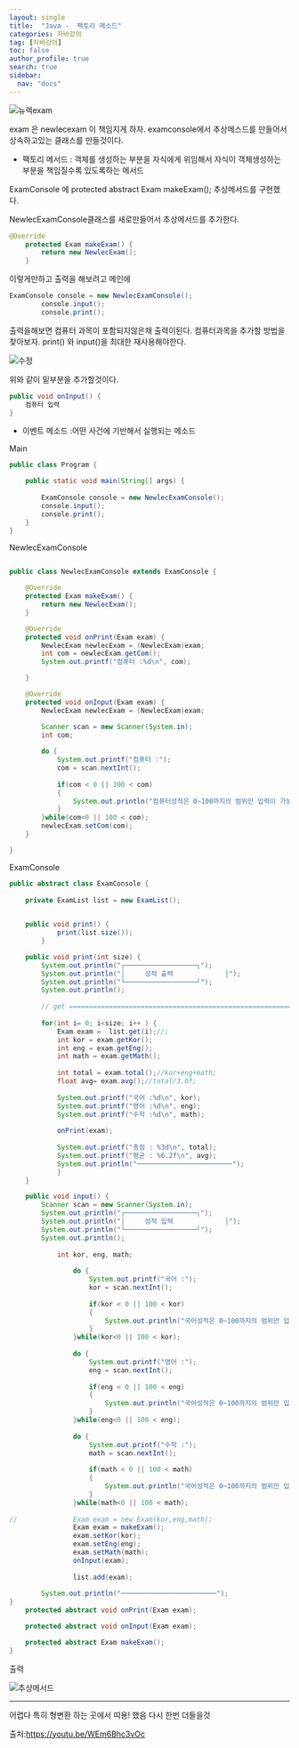 ```yaml
---
layout: single
title:  "Java -  팩토리 메소드"
categories: 자바강의
tag: [자바강의]
toc: false
author_profile: true
search: true
sidebar:
  nav: "docs"
---
```






![뉴렉exam](/assets/images/뉴렉exam.png)


exam 은 newlecexam 이 책임지게 하자.
examconsole에서 추상메스드를 만들어서 상속하고있는 클래스를 만들것이다.

- 팩토리 메서드 : 
객체를 생성하는 부분을 자식에게 위임해서 자식이 객체생성하는 부분을 책임질수록 있도록하는 메서드 


ExamConsole 에
protected abstract Exam makeExam(); 추상메서드를 구현했다. 

NewlecExamConsole클래스를 새로만들어서 추상메서드를 추가한다.
```java
@Override
	protected Exam makeExam() {
		return new NewlecExam();
	}
```

이렇게만하고 출력을 해보려고 메인에

```java
ExamConsole console = new NewlecExamConsole();
		console.input();
		console.print();
```
출력을해보면 컴퓨터 과목이 포함되지않은채 출력이된다. 컴퓨터과목을 추가할 방법을 찾아보자.
print() 와 input()을 최대한 재사용해야한다.

![수정](/assets/images/수정.png)

위와 같이  밑부분을 추가할것이다.
```java
public void onInput() {
    컴퓨터 입력
}
```

- 이벤트 메소드 :어떤 사건에 기반해서 실행되는 메소드



Main  
```java
public class Program {

	public static void main(String[] args) {
		
		ExamConsole console = new NewlecExamConsole();
		console.input();
		console.print();
	}
}
```
NewlecExamConsole
```java

public class NewlecExamConsole extends ExamConsole {

	@Override
	protected Exam makeExam() {
		return new NewlecExam();
	}

	@Override
	protected void onPrint(Exam exam) {
		NewlecExam newlecExam = (NewlecExam)exam;
		int com = newlecExam.getCom();
		System.out.printf("컴퓨터 :%d\n", com);

	}

	@Override
	protected void onInput(Exam exam) {
		NewlecExam newlecExam = (NewlecExam)exam;

		Scanner scan = new Scanner(System.in);
		int com;
		
		do {
			System.out.printf("컴퓨터 :");
			com = scan.nextInt();
			
			if(com < 0 || 100 < com)
			{
				System.out.println("컴퓨터성적은 0~100까지의 범위만 입력이 가능합니다.");
			}
		}while(com<0 || 100 < com);
		newlecExam.setCom(com);
	}

}
```

ExamConsole
```java
public abstract class ExamConsole {
	
	private ExamList list = new ExamList();
	

	public void print() {
			print(list.size());
		}	

	public void print(int size) {
		System.out.println("┌──────────────────┐");
		System.out.println("│     성적 출력             │");
		System.out.println("└──────────────────┘");
		System.out.println();
			
		// get ======================================================== 
			
		for(int i= 0; i<size; i++ ) {
			Exam exam =  list.get(i);//;
			int kor = exam.getKor();
			int eng = exam.getEng();
			int math = exam.getMath();
			 	
			int total = exam.total();//kor+eng+math; 
			float avg= exam.avg();//total/3.0f;
				
			System.out.printf("국어 :%d\n", kor);
			System.out.printf("영어 :%d\n", eng);
			System.out.printf("수학 :%d\n", math);
			
			onPrint(exam);
			
			System.out.printf("총점 : %3d\n", total);
			System.out.printf("평균 : %6.2f\n", avg);
			System.out.println("────────────────────────");
			}
	}

	public void input() {
		Scanner scan = new Scanner(System.in);
		System.out.println("┌──────────────────┐");
		System.out.println("│     성적 입력             │");
		System.out.println("└──────────────────┘");
		System.out.println();
		
			int kor, eng, math;
					
				do {
					System.out.printf("국어 :");
					kor = scan.nextInt();
					
					if(kor < 0 || 100 < kor)
					{
						System.out.println("국어성적은 0~100까지의 범위만 입력이 가능합니다.");
					}
				}while(kor<0 || 100 < kor);
				
				do {
					System.out.printf("영어 :");
					eng = scan.nextInt();
					
					if(eng < 0 || 100 < eng)
					{
						System.out.println("국어성적은 0~100까지의 범위만 입력이 가능합니다.");
					}
				}while(eng<0 || 100 < eng);
				
				do {
					System.out.printf("수학 :");
					math = scan.nextInt();
					
					if(math < 0 || 100 < math)
					{
						System.out.println("국어성적은 0~100까지의 범위만 입력이 가능합니다.");
					}
				}while(math<0 || 100 < math);							
				
//				Exam exam = new Exam(kor,eng,math);
				Exam exam = makeExam();
				exam.setKor(kor);
				exam.setEng(eng);
				exam.setMath(math);
				onInput(exam);
				
				list.add(exam);
				
		System.out.println("────────────────────────");
}
	protected abstract void onPrint(Exam exam);

	protected abstract void onInput(Exam exam);

	protected abstract Exam makeExam();
}
```
출력


![추상메서드](/assets/images/추상메서드.png)


-----


어렵다  특히 형변환 하는 곳에서 띠용! 했음  다시 한번 더들을것


출처:https://youtu.be/WEm6Bhc3vOc